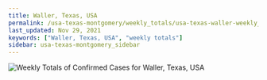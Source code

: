 ```yaml
---
title: Waller, Texas, USA
permalink: /usa-texas-montgomery/weekly_totals/usa-texas-waller-weekly_totals.html
last_updated: Nov 29, 2021
keywords: ["Waller, Texas, USA", "weekly totals"]
sidebar: usa-texas-montgomery_sidebar
---
```


![Weekly Totals of Confirmed Cases for Waller, Texas, USA](/covid_tracker/images/graphs/usa-texas-waller-weekly_totals_graph.png)

